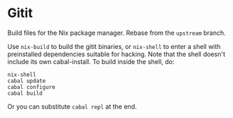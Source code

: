Gitit
=====

Build files for the Nix package manager.
Rebase from the `upstream` branch.

Use `nix-build` to build the gitit binaries, or `nix-shell`
to enter a shell with preinstalled dependencies suitable for hacking.
Note that the shell doesn't include its own cabal-install.
To build inside the shell, do:

    nix-shell
    cabal update
    cabal configure
    cabal build

Or you can substitute `cabal repl` at the end.
